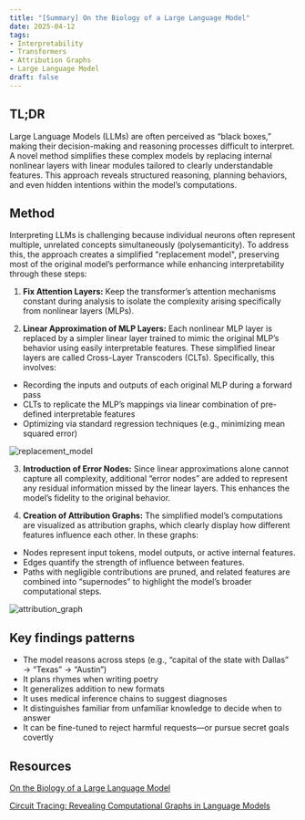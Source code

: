 ```yaml
---
title: "[Summary] On the Biology of a Large Language Model"
date: 2025-04-12
tags:
- Interpretability
- Transformers
- Attribution Graphs
- Large Language Model
draft: false
---
```


## TL;DR  
Large Language Models (LLMs) are often perceived as “black boxes,” making their decision-making and reasoning processes difficult to interpret. 
A novel method simplifies these complex models by replacing internal nonlinear layers with linear modules tailored to clearly understandable features. 
This approach reveals structured reasoning, planning behaviors, and even hidden intentions within the model’s computations.

## Method
Interpreting LLMs is challenging because individual neurons often represent multiple, unrelated concepts simultaneously (polysemanticity). 
To address this, the approach creates a simplified "replacement model", preserving most of the original model’s performance while enhancing interpretability through these steps:

1. **Fix Attention Layers:**
Keep the transformer’s attention mechanisms constant during analysis to isolate the complexity arising specifically from nonlinear layers (MLPs).

2. **Linear Approximation of MLP Layers:**
Each nonlinear MLP layer is replaced by a simpler linear layer trained to mimic the original MLP’s behavior using easily interpretable features. These simplified linear layers are called Cross-Layer Transcoders (CLTs). Specifically, this involves:
* Recording the inputs and outputs of each original MLP during a forward pass
* CLTs to replicate the MLP’s mappings via linear combination of pre-defined interpretable features
* Optimizing via standard regression techniques (e.g., minimizing mean squared error)
    
![replacement_model](/posts/20500412_biology_large_language_model/replacement_model.png)

3. **Introduction of Error Nodes:**
Since linear approximations alone cannot capture all complexity, additional “error nodes” are added to represent any residual information missed by the linear layers. This enhances the model’s fidelity to the original behavior.

4. **Creation of Attribution Graphs:**
The simplified model’s computations are visualized as attribution graphs, which clearly display how different features influence each other. In these graphs:
* Nodes represent input tokens, model outputs, or active internal features.
* Edges quantify the strength of influence between features.
* Paths with negligible contributions are pruned, and related features are combined into “supernodes” to highlight the model’s broader computational steps.

![attribution_graph](/posts/20500412_biology_large_language_model/attribution_graph.png)

## Key findings patterns
- The model reasons across steps (e.g., “capital of the state with Dallas” → “Texas” → “Austin”)
- It plans rhymes when writing poetry
- It generalizes addition to new formats
- It uses medical inference chains to suggest diagnoses
- It distinguishes familiar from unfamiliar knowledge to decide when to answer
- It can be fine-tuned to reject harmful requests—or pursue secret goals covertly

## Resources  
[On the Biology of a Large Language Model](https://transformer-circuits.pub/2025/attribution-graphs/biology.html)

[Circuit Tracing: Revealing Computational Graphs in Language Models](https://transformer-circuits.pub/2025/attribution-graphs/methods.html#graphs-interventions)